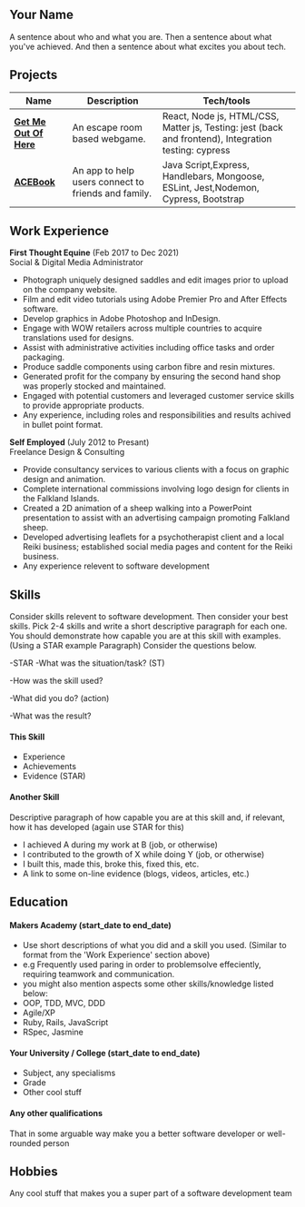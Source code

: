 ## Your Name

A sentence about who and what you are. Then a sentence about what you've achieved. And then a sentence about what excites you about tech.

## Projects

| Name                                                                 | Description                   | Tech/tools                                             |   
|--------------------------------------------------------------------- | ----------------------------- | -------------------------------------                  |
| **[Get Me Out Of Here](https://github.com/CBuchan5/escape-room)**    | An escape room based webgame. | React, Node js, HTML/CSS, Matter js, Testing: jest (back and frontend), Integration testing: cypress |                
| **[ACEBook](https://github.com/CBuchan5/acebook-SACDWS)**            | An app to help users connect to friends and family.   | Java Script,Express, Handlebars,  Mongoose, ESLint, Jest,Nodemon, Cypress, Bootstrap |          
                       
## Work Experience

**First Thought Equine** (Feb 2017 to Dec 2021)  
Social & Digital Media Administrator
 - Photograph uniquely designed saddles and edit images prior to upload on the company website.
 - Film and edit video tutorials using Adobe Premier Pro and After Effects software.
 - Develop graphics in Adobe Photoshop and InDesign.
 - Engage with WOW retailers across multiple countries to acquire translations used for designs.
 - Assist with administrative activities including office tasks and order packaging.
 - Produce saddle components using carbon fibre and resin mixtures. 
 - Generated profit for the company by ensuring the second hand shop was properly stocked and maintained.
 - Engaged with potential customers and leveraged customer service skills to provide appropriate products. 
 - Any experience, including roles and responsibilities and results achived in bullet point format.

**Self Employed** (July 2012 to Presant)  
Freelance Design & Consulting

- Provide consultancy services to various clients with a focus on graphic design and animation.
- Complete international commissions involving logo design for clients in the Falkland Islands.
- Created a 2D animation of a sheep walking into a PowerPoint presentation to assist with an advertising campaign promoting Falkland sheep. 
- Developed advertising leaflets for a psychotherapist client and a local Reiki business; established social media pages and content for the Reiki business. 
- Any experience relevent to software development

## Skills

Consider skills relevent to software development. Then consider your best skills. Pick 2-4 skills and write a short descriptive paragraph for each one. You should demonstrate how capable you are at this skill with examples.
(Using a STAR example Paragraph) Consider the questions below.

-STAR
-What was the situation/task? (ST)

-How was the skill used?

-What did you do? (action)

-What was the result?


#### This Skill

- Experience
- Achievements
- Evidence (STAR)

#### Another Skill

Descriptive paragraph of how capable you are at this skill and, if relevant, how it has developed (again use STAR for this)

- I achieved A during my work at B (job, or otherwise)
- I contributed to the growth of X while doing Y (job, or otherwise)
- I built this, made this, broke this, fixed this, etc.
- A link to some on-line evidence (blogs, videos, articles, etc.)

## Education

#### Makers Academy (start_date to end_date)
- Use short descriptions of what you did and a skill you used. (Similar to format from the 'Work Experience' section above)
- e.g Frequently used paring in order to problemsolve effeciently, requiring teamwork and communication.
- you might also mention aspects some other skills/knowledge listed below: 
- OOP, TDD, MVC, DDD
- Agile/XP
- Ruby, Rails, JavaScript
- RSpec, Jasmine

#### Your University / College (start_date to end_date)

- Subject, any specialisms
- Grade
- Other cool stuff

#### Any other qualifications

That in some arguable way make you a better software developer or well-rounded person

## Hobbies

Any cool stuff that makes you a super part of a software development team
